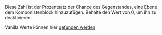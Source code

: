 Diese Zahl ist der Prozentsatz der Chance des Gegenstandes, eine Ebene dem Komponistenblock hinzuzufügen. Behalte den Wert von 0, um ihn zu deaktivieren.

Vanilla Werte können hier [gefunden werden](https://minecraft.wiki/w/Composter#Composting).